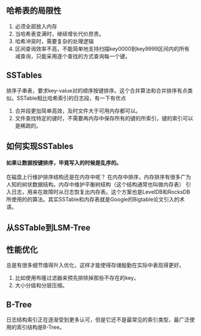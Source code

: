 ## 哈希表的局限性
1. 必须全部放入内存
2. 当哈希表变满时，继续增长代价昂贵。
3. 哈希冲突时，需要复杂的处理逻辑
4. 区间查询效率不高，不能简单地支持扫描key0000到key9999区间内的所有减查询，只能采用逐个查找的方式查询每一个键。

## SSTables
排序子串表，要求key-value对的顺序按键排序。这个合并算法和合并排序有点类似。SSTable相比哈希索引的日志段，有一下有优点
1. 合并段更加简单高效，及时文件大于可用内存都可以。
2. 文件查找特定的键时，不需要再内存中保存所有的键的所索引，键的索引可以是稀疏的。

## 如何实现SSTables
#### 如果让数据按键排序，毕竟写入的时候是乱序的。
在磁盘上行维护排序结构还是在内存中呢？ 在内存中排序，内存排序有很多广为人知的树状数据结构，内存中维护平衡树结构（这个结构通常也叫做内存表）
引入日志，用来在故障时从日志恢复出内存表。这个方案也是LevelDB和RocksDB所使用的的算法。其实SSTable和内存表就是Google的Bigtable论文引入的术语。

## 从SSTable到LSM-Tree
## 性能优化
总是有很多细节值得升入优化，这样才能使得存储殷勤在实际中表现得更好。
1. 比如使用布隆过滤器来预先排除掉那些不存在的key。
2. 大小分级和分层压缩。

## B-Tree
日志结构索引正在逐渐受到更多认可，但是它还不是最常见的索引类型，最广泛使用的索引结构是B-Tree。
